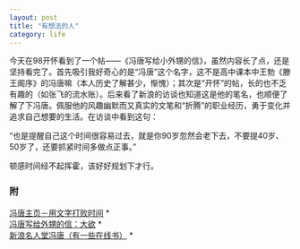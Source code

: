 ```yaml
---
layout: post
title: "有想法的人"
category: life
---
```


今天在98开怀看到了一个帖——《冯唐写给小外甥的信》，虽然内容长了点，还是坚持看完了。首先吸引我好奇心的是“冯唐”这个名字，这不是高中课本中王勃《滕王阁序》的冯唐嘛（本人历史了解甚少，惭愧）；其次是“开怀”的帖，长的也不乏有趣的（如张飞的流水账）。后来看了新浪的访谈也知道这是他的笔名，也顺便了解了下冯唐。佩服他的风趣幽默而又真实的文笔和“折腾”的职业经历，勇于变化并追求自己想要的生活。在访谈中看到这句：

“也是提醒自己这个时间很容易过去，就是你90岁忽然会老下去，不要提40岁、50岁了，还要抓紧时间多做点正事。”

顿感时间经不起挥霍，该好好规划下才行。


### 附 ###
[冯唐主页－用文字打败时间](http://www.fengtang.com/) *    
[冯唐写给外甥的信：大欲](http://www.fengtang.com/blog/?p=225) *    
[新浪名人堂冯唐（有一些在线书）](http://book.sina.com.cn/people/fengtang/index.shtml) *
